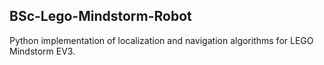BSc-Lego-Mindstorm-Robot
------------------------

Python implementation of localization and navigation algorithms for LEGO Mindstorm EV3.
